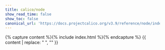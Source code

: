 ```yaml
---
title: calico/node
show_read_time: false
show_toc: false
canonical_url: 'https://docs.projectcalico.org/v3.9/reference/node/index'
---
```

{% capture content %}{% include index.html %}{% endcapture %}
{{ content | replace: "    ", "" }}
